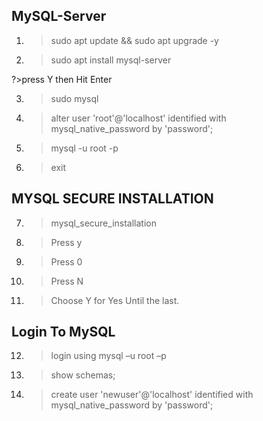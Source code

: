 

## MySQL-Server

1. >sudo apt update && sudo apt upgrade -y

2. >sudo apt install mysql-server

?>press Y then Hit Enter

3. >sudo mysql
  

4. >alter user 'root'@'localhost' identified with mysql_native_password by 'password';
  
5. >mysql -u root -p

6. >exit

## MYSQL SECURE INSTALLATION
7. >mysql_secure_installation

8. >Press y

9. >Press 0

10. >Press N

11. >Choose Y for Yes Until the last.

## Login To MySQL 
12. >login using mysql –u root –p

13. >show schemas;

14. >create user 'newuser'@'localhost' identified with mysql_native_password by 'password';



